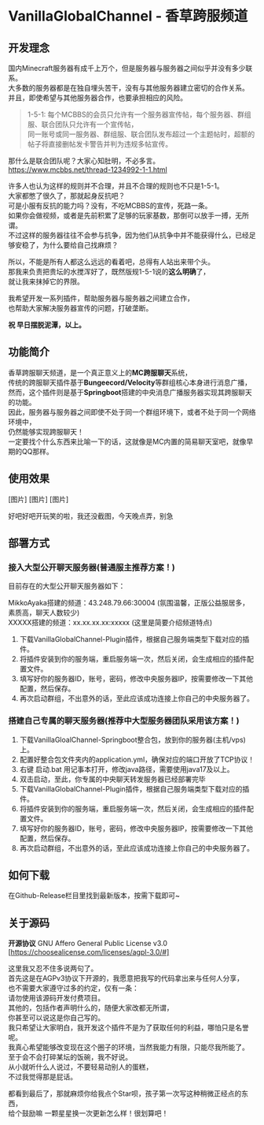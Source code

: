 # VanillaGlobalChannel - 香草跨服频道
  
## 开发理念
  
国内Minecraft服务器有成千上万个，但是服务器与服务器之间似乎并没有多少联系。  
大多数的服务器都是在独自埋头苦干，没有与其他服务器建立密切的合作关系。  
并且，即使希望与其他服务器合作，也要承担相应的风险。  
>1-5-1: 每个MCBBS的会员只允许有一个服务器宣传帖，每个服务器、群组服、联合团队只允许有一个宣传帖，  
>同一账号或同一服务器、群组服、联合团队发布超过一个主题帖时，超额的帖子将直接删帖发卡警告并判为违规多帖宣传。  

那什么是联合团队呢？大家心知肚明，不必多言。
https://www.mcbbs.net/thread-1234992-1-1.html  

许多人也认为这样的规则并不合理，并且不合理的规则也不只是1-5-1。  
大家都憋了很久了，那就起身反抗吧？  
可是小服有反抗的能力吗？没有，不吃MCBBS的宣传，死路一条。  
如果你会做视频，或者是先前积累了足够的玩家基数，那倒可以放手一搏，无所谓。  
不过这样的服务器往往不会参与抗争，因为他们从抗争中并不能获得什么，已经足够安稳了，为什么要给自己找麻烦？  

所以，不能是所有人都这么远远的看着吧，总得有人站出来带个头。  
那我来负责把贵坛的水搅浑好了，既然版规1-5-1说的**这么明确**了，  
就让我来抹掉它的界限。  

我希望开发一系列插件，帮助服务器与服务器之间建立合作，  
也帮助大家解决服务器宣传的问题，打破垄断。  

**祝 早日摆脱泥潭，以上。**
  
## 功能简介
  
香草跨服聊天频道，是一个真正意义上的**MC跨服聊天**系统，  
传统的跨服聊天插件基于**Bungeecord/Velocity**等群组核心本身进行消息广播，  
然而，这个插件则是基于**Springboot**搭建的中央消息广播服务器实现其跨服聊天的功能。  
因此，服务器与服务器之间即使不处于同一个群组环境下，或者不处于同一个网络环境中，  
仍然能够实现跨服聊天！  
一定要找个什么东西来比喻一下的话，这就像是MC内置的简易聊天室吧，就像早期的QQ那样。  
  
## 使用效果

\[图片\]
\[图片\]
\[图片\]

好吧好吧开玩笑的啦，我还没截图，今天晚点弄，别急

## 部署方式
  
### 接入大型公开聊天服务器(普通服主推荐方案！)
  
目前存在的大型公开聊天服务器如下：  
  
MikkoAyaka搭建的频道：43.248.79.66:30004 (氛围温馨，正版公益服居多，素质高，聊天人数较少)  
XXXXX搭建的频道：xx.xx.xx.xx:xxxxx (这里是简要介绍频道特点)  
  
1. 下载VanillaGlobalChannel-Plugin插件，根据自己服务端类型下载对应的插件。
2. 将插件安装到你的服务端，重启服务端一次，然后关闭，会生成相应的插件配置文件。
3. 填写好你的服务器ID，账号，密码，修改中央服务器IP，按需要修改一下其他配置，然后保存。
4. 再次启动群组，不出意外的话，至此应该成功连接上你自己的中央服务器了。
  
  
### 搭建自己专属的聊天服务器(推荐中大型服务器团队采用该方案！)  
  
1. 下载VanillaGloalChannel-Springboot整合包，放到你的服务器(主机/vps)上。  
2. 配置好整合包文件夹内的application.yml，确保对应的端口开放了TCP协议！  
3. 右键 启动.bat 用记事本打开，修改java路径，需要使用java17及以上。  
4. 双击启动，至此，你专属的中央聊天转发服务器已经部署完毕  
5. 下载VanillaGlobalChannel-Plugin插件，根据自己服务端类型下载对应的插件。  
6. 将插件安装到你的服务端，重启服务端一次，然后关闭，会生成相应的插件配置文件。  
7. 填写好你的服务器ID，账号，密码，修改中央服务器IP，按需要修改一下其他配置，然后保存。  
8. 再次启动群组，不出意外的话，至此应该成功连接上你自己的中央服务器了。  
  
## 如何下载  

在Github-Release栏目里找到最新版本，按需下载即可~  
  
## 关于源码  
  
**开源协议** GNU Affero General Public License v3.0
[https://choosealicense.com/licenses/agpl-3.0/#]

这里我又忍不住多说两句了。  
首先这是在AGPv3协议下开源的，我愿意把我写的代码拿出来与任何人分享，  
也不需要大家遵守过多的约定，仅有一条：  
请勿使用该源码开发付费项目。  
其他的，包括作者声明什么的，随便大家改都无所谓，  
你甚至可以说这是你自己写的。  
我只希望让大家明白，我开发这个插件不是为了获取任何的利益，哪怕只是名誉呢。  
我真心希望能够改变现在这个圈子的环境，当然我能力有限，只能尽我所能了。  
至于会不会打碎某坛的饭碗，我不好说。  
从小就听什么人说过，不要轻易动别人的蛋糕，  
不过我觉得那是屁话。  

都看到最后了，那就麻烦你给我点个Star呗，孩子第一次写这种稍微正经点的东西，  
给个鼓励嘛 一颗星星换一次更新怎么样！很划算吧！  
